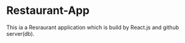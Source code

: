 # Restaurant-App
This ia a Resraurant application which is build by React.js and github server(db).
